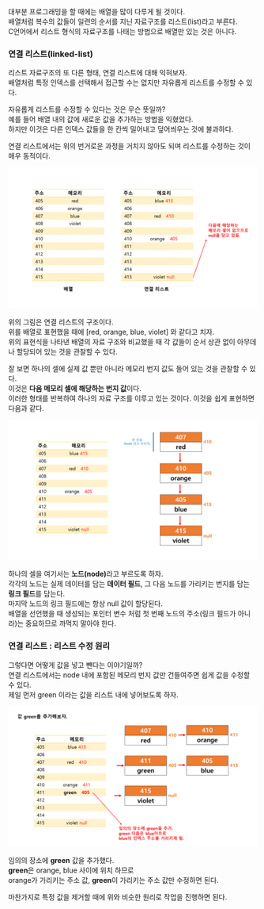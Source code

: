 <p>
대부분 프로그래밍을 할 때에는 배열을 많이 다루게 될 것이다.<br />
배열처럼 복수의 값들이 일련의 순서를 지닌 자료구조를 리스트(list)라고 부른다.<br />
C언어에서 리스트 형식의 자료구조를 나태는 방법으로 배열만 있는 것은 아니다.   
</p>

### 연결 리스트(linked-list)

<p>
리스트 자료구조의 또 다른 형태, 연결 리스트에 대해 익혀보자.<br />
배열처럼 특정 인덱스를 선택해서 접근할 수는 없지만 자유롭게 리스트를 수정할 수 있다.
</p>

<p>
자유롭게 리스트를 수정할 수 있다는 것은 무슨 뜻일까?<br />
예를 들어 배열 내의 값에 새로운 값을 추가하는 방법을 익혔었다.<br />
하지만 이것은 다른 인덱스 값들을 한 칸씩 밀어내고 덮어씌우는 것에 불과하다.    
</p>

<p>연결 리스트에서는 위의 번거로운 과정을 거치지 않아도 되며 리스트를 수정하는 것이 매우 동적이다.</p>

<img src="https://github.com/TaekGeunLee/study_CS/blob/master/readmeImg/S1_18-1.PNG" alt="S1_18-1" />

<p>
위의 그림은 연결 리스트의 구조이다.<br />
위를 배열로 표현했을 때에 [red, orange, blue, violet] 와 같다고 치자.<br />
위의 표현식을 나타낸 배열의 자료 구조와 비교했을 때 각 값들이 순서 상관 없이 아무데나 할당되어 있는 것을 관찰할 수 있다.
</p>

<p>
잘 보면 하나의 셀에 실제 값 뿐만 아니라 메모리 번지 값도 들어 있는 것을 관찰할 수 있다.<br />
이것은 <b>다음 메모리 셀에 해당하는 번지 값</b>이다.<br />
이러한 형태를 반복하여 하나의 자료 구조를 이루고 있는 것이다.
이것을 쉽게 표현하면 다음과 같다.
</p>

<img src="https://github.com/TaekGeunLee/study_CS/blob/master/readmeImg/S1_18-2.PNG" alt="S1_18-2" />

<p>
하나의 셀을 여기서는 <b>노드(node)</b>라고 부르도록 하자.<br />
각각의 노드는 실제 데이터를 담는 <b>데이터 필드</b>, 그 다음 노드를 가리키는 번지를 담는 <b>링크 필드</b>를 담는다.<br />
마지막 노드의 링크 필드에는 항상 null 값이 할당된다.<br />
배열을 선언했을 때 생성되는 포인터 변수 처럼 첫 번째 노드의 주소(링크 필드가 아니라)는 중요하므로 까먹지 말아야 한다.
</p>

### 연결 리스트 : 리스트 수정 원리

<p>
그렇다면 어떻게 값을 넣고 뺀다는 이야기일까?<br />
연결 리스트에서는 node 내에 포함된 메모리 번지 값만 건들여주면 쉽게 값을 수정할 수 있다.<br />
제일 먼저 green 이라는 값을 리스트 내에 넣어보도록 하자.
</p>

<img src="https://github.com/TaekGeunLee/study_CS/blob/master/readmeImg/S1_18-3.PNG" alt="S1_18-3" />

<p>
임의의 장소에 <b>green</b> 값을 추가했다.<br />
<b>green</b>은 orange, blue 사이에 위치 하므로 <br />
orange가 가리키는 주소 값, <b>green</b>이 가리키는 주소 값만 수정하면 된다.    
</p>

<p>마찬가지로 특정 값을 제거할 때에 위와 비슷한 원리로 작업을 진행하면 된다.</p>